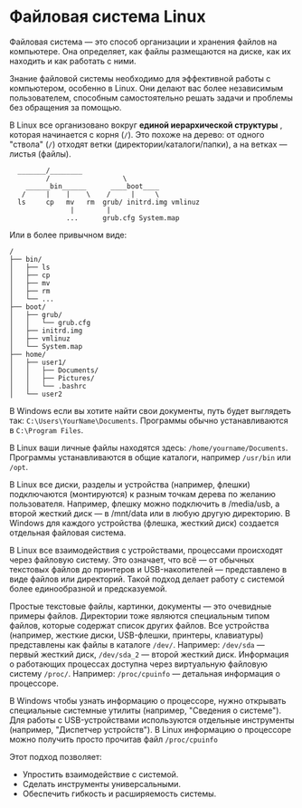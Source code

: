 # Файловая система Linux

Файловая система — это способ организации и хранения файлов на компьютере. Она определяет, как файлы размещаются на диске, как их находить и как работать с ними.

Знание файловой системы необходимо для эффективной работы с компьютером, особенно в Linux. Они делают вас более независимым пользователем, способным самостоятельно решать задачи и проблемы без обращения за помощью.

В Linux все организовано вокруг **единой иерархической структуры** , которая начинается с корня (`/`). Это похоже на дерево: от одного "ствола" (`/`) отходят ветки (директории/каталоги/папки), а на ветках — листья (файлы).

```path
  _______/________
         /                  \
    ______bin______      ____boot____
   /     |    |    \    /     |     \
  ls     cp   mv   rm  grub/ initrd.img vmlinuz
               |        |
              ...      grub.cfg System.map
```

Или в более привычном виде:

```path
/
├── bin/
│   ├── ls
│   ├── cp
│   ├── mv
│   ├── rm
│   └── ...
├── boot/
│   ├── grub/
│   │   └── grub.cfg
│   ├── initrd.img
│   ├── vmlinuz
│   └── System.map
├── home/         
│   ├── user1/    
│   │   ├── Documents/  
│   │   ├── Pictures/   
│   │   └── .bashrc     
│   └── user2
```

В Windows если вы хотите найти свои документы, путь будет выглядеть так: `C:\Users\YourName\Documents`. Программы обычно устанавливаются в `C:\Program Files`.

В Linux ваши личные файлы находятся здесь: `/home/yourname/Documents`. Программы устанавливаются в общие каталоги, например `/usr/bin` или `/opt`.

В Linux все диски, разделы и устройства (например, флешки) подключаются (монтируются) к разным точкам дерева по желанию пользователя. Например, флешку можно подключить в /media/usb, а второй жесткий диск — в /mnt/data или в любую другую директорию. В Windows для каждого устройства (флешка, жесткий диск) создается отдельная файловая система.

В Linux все взаимодействия с устройствами, процессами происходят через файловую систему. Это означает, что всё — от обычных текстовых файлов до принтеров и USB-накопителей — представлено в виде файлов или директорий. Такой подход делает работу с системой более единообразной и предсказуемой.

Простые текстовые файлы, картинки, документы — это очевидные примеры файлов. Директории тоже являются специальным типом файлов, которые содержат список других файлов. Все устройства (например, жесткие диски, USB-флешки, принтеры, клавиатуры) представлены как файлы в каталоге `/dev/`. Например: `/dev/sda` — первый жесткий диск, `/dev/sda_2` — второй жесткий диск. Информация о работающих процессах доступна через виртуальную файловую систему `/proc/`. Например: `/proc/cpuinfo` — детальная информация о процессоре.

В Windows чтобы узнать информацию о процессоре, нужно открывать специальные системные утилиты (например, "Сведения о системе"). Для работы с USB-устройствами используются отдельные инструменты (например, "Диспетчер устройств"). В Linux информацию о процессоре можно получить просто прочитав файл `/proc/cpuinfo`

Этот подход позволяет:

* Упростить взаимодействие с системой.
* Сделать инструменты универсальными.
* Обеспечить гибкость и расширяемость системы.
